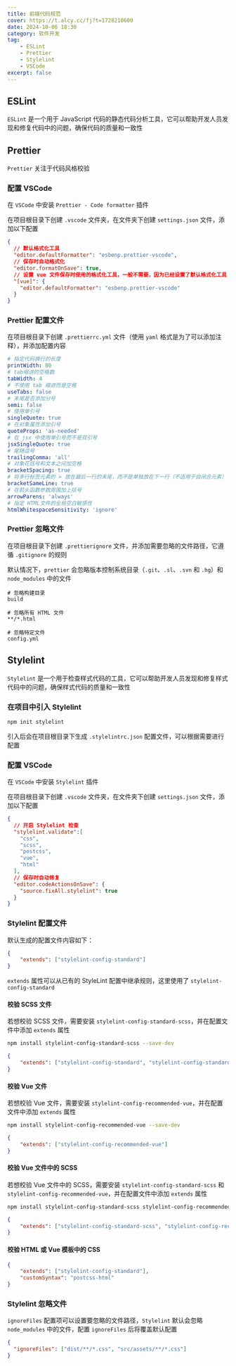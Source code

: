 ```yaml
---
title: 前端代码规范
cover: https://t.alcy.cc/fj?t=1728210600
date: 2024-10-06 18:30
category: 软件开发
tag:     
    - ESLint
    - Prettier
    - Stylelint
    - VSCode
excerpt: false
---
```


## ESLint

`ESLint` 是一个用于 JavaScript 代码的静态代码分析工具，它可以帮助开发人员发现和修复代码中的问题，确保代码的质量和一致性

## Prettier

`Prettier` 关注于代码风格校验

### 配置 VSCode

在 `VSCode` 中安装 `Prettier - Code formatter` 插件

在项目根目录下创建 `.vscode` 文件夹，在文件夹下创建 `settings.json` 文件，添加以下配置

```json
{
  // 默认格式化工具
  "editor.defaultFormatter": "esbenp.prettier-vscode",
  // 保存时自动格式化
  "editor.formatOnSave": true,
  // 设置 vue 文件保存时使用的格式化工具，一般不需要，因为已经设置了默认格式化工具
  "[vue]": {
    "editor.defaultFormatter": "esbenp.prettier-vscode"
  }
}
```

### Prettier 配置文件

在项目根目录下创建 `.prettierrc.yml` 文件（使用 `yaml` 格式是为了可以添加注释），并添加配置内容

```yaml
# 指定代码换行的长度
printWidth: 80
# tab缩进的空格数
tabWidth: 4
# 不使用 tab 缩进而是空格
useTabs: false
# 末尾是否添加分号
semi: false
# 使用单引号
singleQuote: true
# 在对象属性添加引号
quoteProps: 'as-needed'
# 在 jsx 中使用单引号而不是双引号
jsxSingleQuote: true
# 尾随逗号
trailingComma: 'all'
# 对象花括号和文本之间加空格
bracketSpacing: true
# 将多行标签元素的 > 放在最后一行的末尾，而不是单独放在下一行（不适用于自闭合元素）
bracketSameLine: true
# 在箭头函数参数周围加上括号
arrowParens: 'always'
# 指定 HTML文件的全局空白敏感性
htmlWhitespaceSensitivity: 'ignore'
```

### Prettier 忽略文件

在项目根目录下创建 `.prettierignore` 文件，并添加需要忽略的文件路径，它遵循 `.gitignore` 的规则

默认情况下，`prettier` 会忽略版本控制系统目录（`.git`、`.sl`、`.svn` 和 `.hg`）和 `node_modules` 中的文件

```text
# 忽略构建目录
build

# 忽略所有 HTML 文件
**/*.html

# 忽略特定文件
config.yml
```



## Stylelint

`Stylelint` 是一个用于检查样式代码的工具，它可以帮助开发人员发现和修复样式代码中的问题，确保样式代码的质量和一致性

### 在项目中引入 Stylelint

```bash
npm init stylelint
```

引入后会在项目根目录下生成 `.stylelintrc.json` 配置文件，可以根据需要进行配置

### 配置 VSCode

在 `VSCode` 中安装 `Stylelint` 插件

在项目根目录下创建 `.vscode` 文件夹，在文件夹下创建 `settings.json` 文件，添加以下配置

```json
{
  // 开启 Stylelint 检查
  "stylelint.validate":[
    "css",
    "scss",
    "postcss",
    "vue",
    "html"
  ],
  // 保存时自动修复
  "editor.codeActionsOnSave": {
    "source.fixAll.stylelint": true
  }
}
```

### Stylelint 配置文件

默认生成的配置文件内容如下：

```json
{
    "extends": ["stylelint-config-standard"] 
}
```

`extends` 属性可以从已有的 StyleLint 配置中继承规则，这里使用了 `stylelint-config-standard`

#### 校验 SCSS 文件

若想校验 SCSS 文件，需要安装 `stylelint-config-standard-scss`，并在配置文件中添加 `extends` 属性

```bash
npm install stylelint-config-standard-scss --save-dev
```

```json
{
    "extends": ["stylelint-config-standard", "stylelint-config-standard-scss"]
}
```

#### 校验 Vue 文件

若想校验 Vue 文件，需要安装 `stylelint-config-recommended-vue`，并在配置文件中添加 `extends` 属性

```bash
npm install stylelint-config-recommended-vue --save-dev
```

```json
{
    "extends": ["stylelint-config-recommended-vue"]
}
```

#### 校验 Vue 文件中的 SCSS

若想校验 Vue 文件中的 SCSS，需要安装 `stylelint-config-standard-scss` 和 `stylelint-config-recommended-vue`，并在配置文件中添加 `extends` 属性

```bash
npm install stylelint-config-standard-scss stylelint-config-recommended-vue --save-dev
```

```json
{
    "extends": ["stylelint-config-standard-scss", "stylelint-config-recommended-vue/scss"]
}
```

#### 校验 HTML 或 Vue 模板中的 CSS

```json
{
    "extends": ["stylelint-config-standard"],
    "customSyntax": "postcss-html"
}
```

### Stylelint 忽略文件

`ignoreFiles` 配置项可以设置要忽略的文件路径，`Stylelint` 默认会忽略 `node_modules` 中的文件，配置 `ignoreFiles` 后将覆盖默认配置

```json
{
  "ignoreFiles": ["dist/**/*.css", "src/assets/**/*.css"]
}
```

